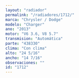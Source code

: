```yaml
---
layout: "radiador"
permalink: "/radiadores/1712/"
marca: "Chrysler / Dodge"
modelo: "Charger"
ano: "2013"
motor: "V6 3.6, V8 5.7"
transmision: "Automática"
parte: "438330"
clima: "Con clima"
alto: "24 5/16"
ancho: "14 7/16"
observaciones: ""
id: "1712"
---
```


